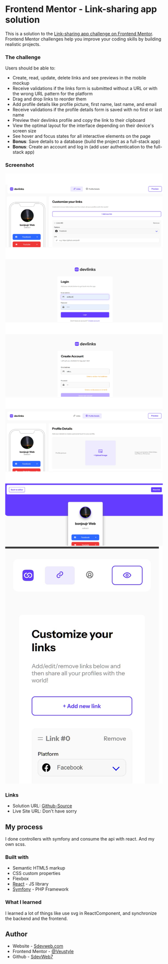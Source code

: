 # Frontend Mentor - Link-sharing app solution

This is a solution to the [Link-sharing app challenge on Frontend Mentor](https://www.frontendmentor.io/challenges/linksharing-app-Fbt7yweGsT). Frontend Mentor challenges help you improve your coding skills by building realistic projects. 


### The challenge

Users should be able to:

- Create, read, update, delete links and see previews in the mobile mockup
- Receive validations if the links form is submitted without a URL or with the wrong URL pattern for the platform
- Drag and drop links to reorder them
- Add profile details like profile picture, first name, last name, and email
- Receive validations if the profile details form is saved with no first or last name
- Preview their devlinks profile and copy the link to their clipboard
- View the optimal layout for the interface depending on their device's screen size
- See hover and focus states for all interactive elements on the page
- **Bonus**: Save details to a database (build the project as a full-stack app)
- **Bonus**: Create an account and log in (add user authentication to the full-stack app)

### Screenshot

![links](./links.jpg)
![login](./login.jpg)
![subscribe](./subscribe.jpg)
![details](./details.jpg)
![preview](./preview.jpg)
![mobile](./mobile.jpg)


### Links

- Solution URL: [Github-Source](https://github.com/SdevWeb7/ChallengeLinks)
- Live Site URL: Don't have sorry

## My process

  I done controllers with symfony and consume the api with react. And my own scss.


### Built with

- Semantic HTML5 markup
- CSS custom properties
- Flexbox
- [React](https://reactjs.org/) - JS library
- [Symfony](https://symfony.com/) - PHP Framework


### What I learned

  I learned a lot of things like use svg in ReactComponent, and synchronize the backend and the frontend.


## Author

- Website - [Sdevweb.com](https://sdevweb.com)
- Frontend Mentor - [@Veustyle](https://www.frontendmentor.io/profile/Veustyle)
- Github - [SdevWeb7](https://github.com/SdevWeb7)
